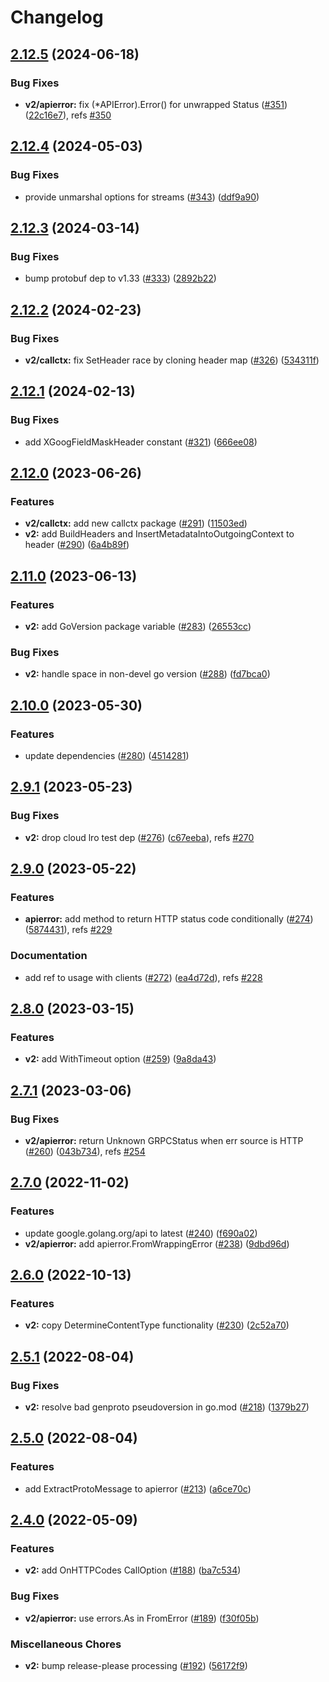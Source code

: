 # Changelog

## [2.12.5](https://github.com/googleapis/gax-go/compare/v2.12.4...v2.12.5) (2024-06-18)


### Bug Fixes

* **v2/apierror:** fix (*APIError).Error() for unwrapped Status ([#351](https://github.com/googleapis/gax-go/issues/351)) ([22c16e7](https://github.com/googleapis/gax-go/commit/22c16e7bff5402bdc4c25063771cdd01c650b500)), refs [#350](https://github.com/googleapis/gax-go/issues/350)

## [2.12.4](https://github.com/googleapis/gax-go/compare/v2.12.3...v2.12.4) (2024-05-03)


### Bug Fixes

* provide unmarshal options for streams ([#343](https://github.com/googleapis/gax-go/issues/343)) ([ddf9a90](https://github.com/googleapis/gax-go/commit/ddf9a90bf180295d49875e15cb80b2136a49dbaf))

## [2.12.3](https://github.com/googleapis/gax-go/compare/v2.12.2...v2.12.3) (2024-03-14)


### Bug Fixes

* bump protobuf dep to v1.33 ([#333](https://github.com/googleapis/gax-go/issues/333)) ([2892b22](https://github.com/googleapis/gax-go/commit/2892b22c1ae8a70dec3448d82e634643fe6c1be2))

## [2.12.2](https://github.com/googleapis/gax-go/compare/v2.12.1...v2.12.2) (2024-02-23)


### Bug Fixes

* **v2/callctx:** fix SetHeader race by cloning header map ([#326](https://github.com/googleapis/gax-go/issues/326)) ([534311f](https://github.com/googleapis/gax-go/commit/534311f0f163d101f30657736c0e6f860e9c39dc))

## [2.12.1](https://github.com/googleapis/gax-go/compare/v2.12.0...v2.12.1) (2024-02-13)


### Bug Fixes

* add XGoogFieldMaskHeader constant ([#321](https://github.com/googleapis/gax-go/issues/321)) ([666ee08](https://github.com/googleapis/gax-go/commit/666ee08931041b7fed56bed7132649785b2d3dfe))

## [2.12.0](https://github.com/googleapis/gax-go/compare/v2.11.0...v2.12.0) (2023-06-26)


### Features

* **v2/callctx:** add new callctx package ([#291](https://github.com/googleapis/gax-go/issues/291)) ([11503ed](https://github.com/googleapis/gax-go/commit/11503ed98df4ae1bbdedf91ff64d47e63f187d68))
* **v2:** add BuildHeaders and InsertMetadataIntoOutgoingContext to header  ([#290](https://github.com/googleapis/gax-go/issues/290)) ([6a4b89f](https://github.com/googleapis/gax-go/commit/6a4b89f5551a40262e7c3caf2e1bdc7321b76ea1))

## [2.11.0](https://github.com/googleapis/gax-go/compare/v2.10.0...v2.11.0) (2023-06-13)


### Features

* **v2:** add GoVersion package variable ([#283](https://github.com/googleapis/gax-go/issues/283)) ([26553cc](https://github.com/googleapis/gax-go/commit/26553ccadb4016b189881f52e6c253b68bb3e3d5))


### Bug Fixes

* **v2:** handle space in non-devel go version ([#288](https://github.com/googleapis/gax-go/issues/288)) ([fd7bca0](https://github.com/googleapis/gax-go/commit/fd7bca029a1c5e63def8f0a5fd1ec3f725d92f75))

## [2.10.0](https://github.com/googleapis/gax-go/compare/v2.9.1...v2.10.0) (2023-05-30)


### Features

* update dependencies ([#280](https://github.com/googleapis/gax-go/issues/280)) ([4514281](https://github.com/googleapis/gax-go/commit/4514281058590f3637c36bfd49baa65c4d3cfb21))

## [2.9.1](https://github.com/googleapis/gax-go/compare/v2.9.0...v2.9.1) (2023-05-23)


### Bug Fixes

* **v2:** drop cloud lro test dep ([#276](https://github.com/googleapis/gax-go/issues/276)) ([c67eeba](https://github.com/googleapis/gax-go/commit/c67eeba0f10a3294b1d93c1b8fbe40211a55ae5f)), refs [#270](https://github.com/googleapis/gax-go/issues/270)

## [2.9.0](https://github.com/googleapis/gax-go/compare/v2.8.0...v2.9.0) (2023-05-22)


### Features

* **apierror:** add method to return HTTP status code conditionally ([#274](https://github.com/googleapis/gax-go/issues/274)) ([5874431](https://github.com/googleapis/gax-go/commit/587443169acd10f7f86d1989dc8aaf189e645e98)), refs [#229](https://github.com/googleapis/gax-go/issues/229)


### Documentation

* add ref to usage with clients ([#272](https://github.com/googleapis/gax-go/issues/272)) ([ea4d72d](https://github.com/googleapis/gax-go/commit/ea4d72d514beba4de450868b5fb028601a29164e)), refs [#228](https://github.com/googleapis/gax-go/issues/228)

## [2.8.0](https://github.com/googleapis/gax-go/compare/v2.7.1...v2.8.0) (2023-03-15)


### Features

* **v2:** add WithTimeout option ([#259](https://github.com/googleapis/gax-go/issues/259)) ([9a8da43](https://github.com/googleapis/gax-go/commit/9a8da43693002448b1e8758023699387481866d1))

## [2.7.1](https://github.com/googleapis/gax-go/compare/v2.7.0...v2.7.1) (2023-03-06)


### Bug Fixes

* **v2/apierror:** return Unknown GRPCStatus when err source is HTTP ([#260](https://github.com/googleapis/gax-go/issues/260)) ([043b734](https://github.com/googleapis/gax-go/commit/043b73437a240a91229207fb3ee52a9935a36f23)), refs [#254](https://github.com/googleapis/gax-go/issues/254)

## [2.7.0](https://github.com/googleapis/gax-go/compare/v2.6.0...v2.7.0) (2022-11-02)


### Features

* update google.golang.org/api to latest ([#240](https://github.com/googleapis/gax-go/issues/240)) ([f690a02](https://github.com/googleapis/gax-go/commit/f690a02c806a2903bdee943ede3a58e3a331ebd6))
* **v2/apierror:** add apierror.FromWrappingError ([#238](https://github.com/googleapis/gax-go/issues/238)) ([9dbd96d](https://github.com/googleapis/gax-go/commit/9dbd96d59b9d54ceb7c025513aa8c1a9d727382f))

## [2.6.0](https://github.com/googleapis/gax-go/compare/v2.5.1...v2.6.0) (2022-10-13)


### Features

* **v2:** copy DetermineContentType functionality ([#230](https://github.com/googleapis/gax-go/issues/230)) ([2c52a70](https://github.com/googleapis/gax-go/commit/2c52a70bae965397f740ed27d46aabe89ff249b3))

## [2.5.1](https://github.com/googleapis/gax-go/compare/v2.5.0...v2.5.1) (2022-08-04)


### Bug Fixes

* **v2:** resolve bad genproto pseudoversion in go.mod ([#218](https://github.com/googleapis/gax-go/issues/218)) ([1379b27](https://github.com/googleapis/gax-go/commit/1379b27e9846d959f7e1163b9ef298b3c92c8d23))

## [2.5.0](https://github.com/googleapis/gax-go/compare/v2.4.0...v2.5.0) (2022-08-04)


### Features

* add ExtractProtoMessage to apierror ([#213](https://github.com/googleapis/gax-go/issues/213)) ([a6ce70c](https://github.com/googleapis/gax-go/commit/a6ce70c725c890533a9de6272d3b5ba2e336d6bb))

## [2.4.0](https://github.com/googleapis/gax-go/compare/v2.3.0...v2.4.0) (2022-05-09)


### Features

* **v2:** add OnHTTPCodes CallOption ([#188](https://github.com/googleapis/gax-go/issues/188)) ([ba7c534](https://github.com/googleapis/gax-go/commit/ba7c5348363ab6c33e1cee3c03c0be68a46ca07c))


### Bug Fixes

* **v2/apierror:** use errors.As in FromError ([#189](https://github.com/googleapis/gax-go/issues/189)) ([f30f05b](https://github.com/googleapis/gax-go/commit/f30f05be583828f4c09cca4091333ea88ff8d79e))


### Miscellaneous Chores

* **v2:** bump release-please processing ([#192](https://github.com/googleapis/gax-go/issues/192)) ([56172f9](https://github.com/googleapis/gax-go/commit/56172f971d1141d7687edaac053ad3470af76719))
